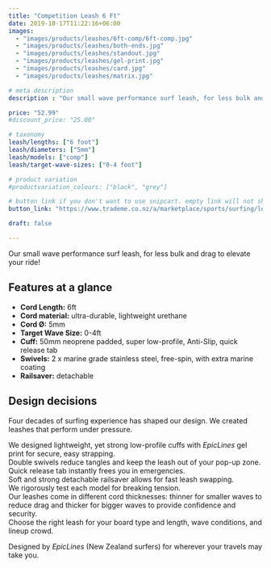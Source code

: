 ```yaml
---
title: "Competition Leash 6 Ft"
date: 2019-10-17T11:22:16+06:00
images:
  - "images/products/leashes/6ft-comp/6ft-comp.jpg"
  - "images/products/leashes/both-ends.jpg"
  - "images/products/leashes/standout.jpg"
  - "images/products/leashes/gel-print.jpg"
  - "images/products/leashes/card.jpg"
  - "images/products/leashes/matrix.jpg"

# meta description
description : "Our small wave performance surf leash, for less bulk and drag to elevate your ride!"

price: "52.99"
#discount_price: "25.00"

# taxonomy
leash/lengths: ["6 foot"]
leash/diameters: ["5mm"]
leash/models: ["comp"]
leash/target-wave-sizes: ["0-4 foot"]

# product variation
#productvariation_colours: ["black", "grey"]

# button link if you don't want to use snipcart. empty link will not show button
button_link: "https://www.trademe.co.nz/a/marketplace/sports/surfing/leashes/search?search_string=EpicLines%20Competition%20Leash%206FT,%205MM"

draft: false

---
```


Our small wave performance surf leash, for less bulk and drag to elevate your ride!

## Features at a glance

* **Cord Length:** 6ft
* **Cord material:** ultra-durable, lightweight urethane
* **Cord Ø:** 5mm
* **Target Wave Size:** 0-4ft
* **Cuff:** 50mm neoprene padded, super low-profile, Anti-Slip, quick release tab
* **Swivels:** 2 x marine grade stainless steel, free-spin, with extra marine coating
* **Railsaver:** detachable

## Design decisions

Four decades of surfing experience has shaped our design. We created leashes that perform under pressure.

We designed lightweight, yet strong low-profile cuffs with _EpicLines_ gel print for secure, easy strapping.  
Double swivels reduce tangles and keep the leash out of your pop-up zone.  
Quick release tab instantly frees you in emergencies.  
Soft and strong detachable railsaver allows for fast leash swapping.  
We rigorously test each model for breaking tension.  
Our leashes come in different cord thicknesses: thinner for smaller waves to reduce drag and thicker for bigger waves to provide confidence and security.  
Choose the right leash for your board type and length, wave conditions, and lineup crowd.

Designed by _EpicLines_ (New Zealand surfers) for wherever your travels may take you.

